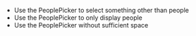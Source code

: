 - Use the PeoplePicker to select something other than people
- Use the PeoplePicker to only display people
- Use the PeoplePicker without sufficient space